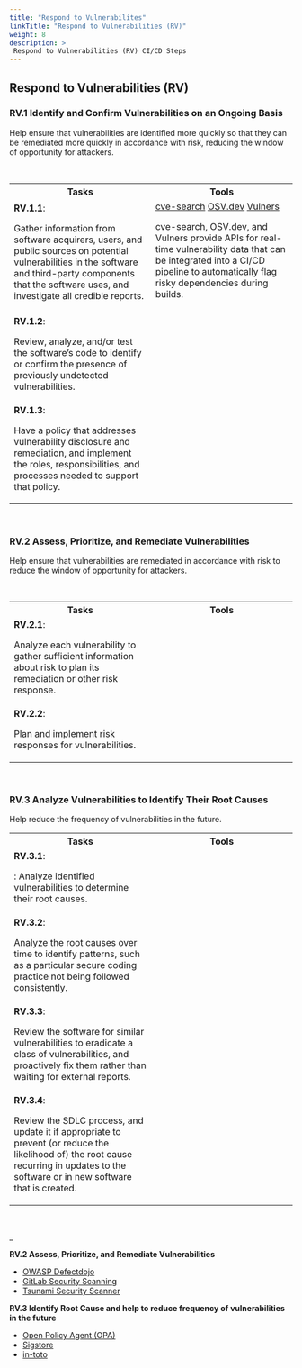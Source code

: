 ```yaml
---
title: "Respond to Vulnerabilites"
linkTitle: "Respond to Vulnerabilities (RV)"
weight: 8
description: >
 Respond to Vulnerabilities (RV) CI/CD Steps
---
```



## Respond to Vulnerabilities (RV)

### RV.1 Identify and Confirm Vulnerabilities on an Ongoing Basis

Help ensure that vulnerabilities are identified more quickly so that they can be remediated more quickly in accordance with risk, reducing the window of opportunity for attackers.

<br>

<table style="width:100%">
    <tr>
        <th style="width: 50%">Tasks</th>
        <th style="width: 50%">Tools</th>
    </tr>
    <tr>
        <td rowspan="2">
            <strong>RV.1.1</strong>:
            <p>Gather information from software acquirers, users, and public sources on potential vulnerabilities in the
                software and third-party components that the software uses, and investigate all credible reports.</p>
        </td>
        <td>
      <a href="https://www.cve-search.org/"> cve-search</a>
      <a href="https://osv.dev/"> OSV.dev</a>
      <a href="https://vulners.com/"> Vulners</a>
      </a>
      <p>cve-search, OSV.dev, and Vulners provide APIs for real-time vulnerability data that can be integrated into a CI/CD pipeline to automatically flag risky dependencies during builds.</p>
    </td>
    </tr>
    <tr>
        <td>
        </td>
    </tr>
    <tr>
        <td rowspan="2">
            <strong>RV.1.2</strong>:
            <p>Review, analyze, and/or test the software’s code to identify or confirm the presence of previously
                undetected vulnerabilities.</p>
        </td>
    </tr>
    <tr>
        <td>
        </td>
    </tr>
    <tr>
        <td rowspan="2">
            <strong>RV.1.3</strong>:
            <p>Have a policy that addresses vulnerability disclosure and remediation, and implement the roles,
                responsibilities, and processes needed to support that policy.</p>
        </td>
    </tr>
    <tr>
        <td>
        </td>
    </tr>
</table>
<br>

### RV.2 Assess, Prioritize, and Remediate Vulnerabilities

Help ensure that vulnerabilities are remediated in accordance with risk to reduce the window of opportunity for attackers.

<br>

<table style="width:100%">
    <tr>
        <th style="width: 50%">Tasks</th>
        <th style="width: 50%">Tools</th>
    </tr>
    <tr>
        <td rowspan="2">
            <strong>RV.2.1</strong>:
            <p>Analyze each vulnerability to gather sufficient information about risk to plan its remediation or other risk response.</p>
        </td>
    </tr>
    <tr>
        <td>
        </td>
    </tr>
    <tr>
        <td rowspan="2">
            <strong>RV.2.2</strong>:
            <p>Plan and implement risk responses for vulnerabilities.</p>
        </td>
    </tr>
    <tr>
        <td>
        </td>
    </tr>
</table>
<br>


### RV.3 Analyze Vulnerabilities to Identify Their Root Causes

Help reduce the frequency of vulnerabilities in the future.
<br>

<table style="width:100%">
    <tr>
        <th style="width: 50%">Tasks</th>
        <th style="width: 50%">Tools</th>
    </tr>
    <tr>
        <td rowspan="2">
            <strong>RV.3.1</strong>:
            <p>: Analyze identified vulnerabilities to determine their root causes.</p>
        </td>
    </tr>
    <tr>
        <td>
        </td>
    </tr>
    <tr>
        <td rowspan="2">
            <strong>RV.3.2</strong>:
            <p>Analyze the root causes over time to identify patterns, such as a particular secure coding practice not
                being followed consistently.</p>
        </td>
    </tr>
    <tr>
        <td>
        </td>
    </tr>
    <tr>
        <td rowspan="2">
            <strong>RV.3.3</strong>:
            <p>Review the software for similar vulnerabilities to eradicate a class of vulnerabilities, and proactively
                fix them rather than waiting for external reports.</p>
        </td>
    </tr>
    <tr>
        <td>
        </td>
    </tr>
    <tr>
        <td rowspan="2">
            <strong>RV.3.4</strong>:
            <p>Review the SDLC process, and update it if appropriate to prevent (or reduce the likelihood of) the root
                cause recurring in updates to the software or in new software that is created.</p>
        </td>
    </tr>
    <tr>
        <td>
        </td>
    </tr>
</table>
<br>

_

**RV.2 Assess, Prioritize, and Remediate Vulnerabilities**

- [OWASP Defectdojo](https://www.defectdojo.org/)
- [GitLab Security Scanning](https://docs.gitlab.com/ee/user/application_security/)
- [Tsunami Security Scanner](https://github.com/google/tsunami-security-scanner)


**RV.3 Identify Root Cause and help to reduce frequency of vulnerabilities in the future**
- [Open Policy Agent (OPA)]( https://www.openpolicyagent.org/)
- [Sigstore](https://www.sigstore.dev/)
- [in-toto](https://in-toto.io/)

